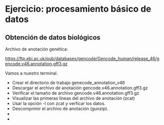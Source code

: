 # Ejercicio: procesamiento básico de datos

## Obtención de datos biológicos

Archivo de anotación genética:

https://ftp.ebi.ac.uk/pub/databases/gencode/Gencode_human/release_46/gencode.v46.annotation.gff3.gz

Vamos a nuestro terminal.

- Crear el directorio de trabajo genecode_annotation_v46
- Descargar el archivo de anotación gencode.v46.annotation.gff3.gz
- Verificar el tamaño de archivo gencode.v46.annotation.gff3.gz
- Visualizar las primeras líneas del archivo de anotación (zcat)
- Usar la opción -l con zcat y verficar los datos.
- Descomprimir el archivo de anotación (gunzip).
- 
- 

